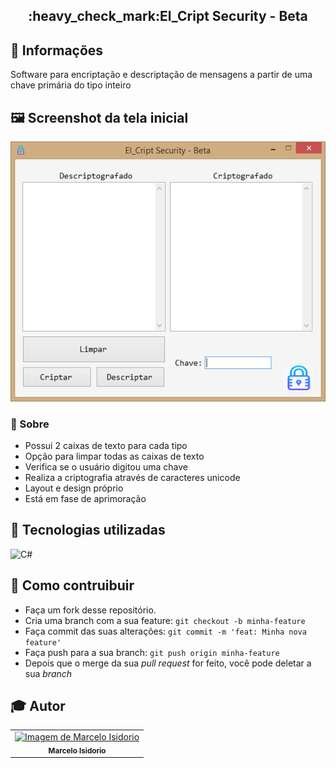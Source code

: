 <h2 align="center">
    :heavy_check_mark:El_Cript Security - Beta
</h2>

## 🔖 Informações
<p>Software para encriptação e descriptação de mensagens a partir de uma chave primária do tipo inteiro</p>

## 🖼 Screenshot da tela inicial
<img src="tela.png" alt="Tela Principal"></img>

### :memo: Sobre
- Possui 2 caixas de texto para cada tipo
- Opção para limpar todas as caixas de texto
- Verifica se o usuário digitou uma chave
- Realiza a criptografia através de caracteres unicode
- Layout e design próprio
- Está em fase de aprimoração

## :rocket:	Tecnologias utilizadas
<img alt="C#" height="100" width="100" src="https://cdn.worldvectorlogo.com/logos/c--4.svg">

## :pushpin: Como contruibuir
- Faça um fork desse repositório.
- Cria uma branch com a sua feature: `git checkout -b minha-feature`
- Faça commit das suas alterações: `git commit -m 'feat: Minha nova feature'`
- Faça push para a sua branch: `git push origin minha-feature`
- Depois que o merge da sua *pull request* for feito, você pode deletar a sua *branch*

## :mortar_board: Autor
<table align="center">
    <tr>
        <td align="center" style="margin: 15px;">
            <a href="https://github.com/marceloisidorio">
                <img src="https://avatars.githubusercontent.com/u/98700480?v=4" alt="Imagem de Marcelo Isidorio" width="150px" height=""/>
                <br>
                <sub><b>Marcelo Isidorio</b></sub>
            </a>
        </td>
    </tr>
</table>
